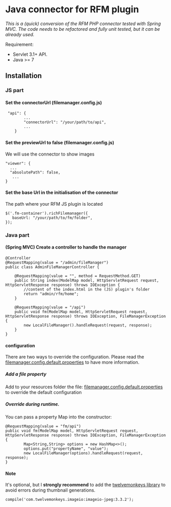 # Java connector for RFM plugin

*This is a (quick) conversion of the RFM PHP connector tested with Spring MVC. The code needs to be refactored and fully unit tested, but it can be already used.*

Requirement:

* Servlet 3.1+ API.
* Java >= 7

## Installation

### JS part

#### Set the connectorUrl (filemanager.config.js)

```
 "api": {
        ...
        "connectorUrl": "/your/path/to/api",
        ...
    }
```

#### Set the previewUrl to false (filemanager.config.js)

We will use the connector to show images

```
"viewer": {
  ...
  "absolutePath": false,
   ...
}
```

#### Set the base Url in the initialisation of the connector

The path where your RFM JS plugin is located

```
$('.fm-container').richFilemanager({
   baseUrl: "/your/path/to/fm/folder",
});
```

### Java part

#### (Spring MVC) Create a controller to handle the manager

```
@Controller
@RequestMapping(value = "/admin/fileManager")
public class AdminFileManagerController {

    @RequestMapping(value = "", method = RequestMethod.GET)
    public String index(ModelMap model, HttpServletRequest request, HttpServletResponse response) throws IOException {
        //content of the index.html in the (JS) plugin's folder
        return "admin/rfm/home";
    }

    @RequestMapping(value = "/api")
    public void fm(ModelMap model, HttpServletRequest request, HttpServletResponse response) throws IOException, FileManagerException {
        new LocalFileManager().handleRequest(request, response);
    }
}
```

#### configuration

There are two ways to override the configuration. Please read the [filemanager.config.default.properties](https://github.com/fabriceci/RichFilemanager-JAVA/blob/master/src/main/resources/filemanager.config.default.properties) to have more information.

##### Add a file property

Add to your resources folder the file: [filemanager.config.default.properties](https://github.com/fabriceci/RichFilemanager-JAVA/blob/master/src/main/resources/filemanager.config.default.properties) to override the default configuration

##### Override during runtime.

You can pass a property Map into the constructor:

```
@RequestMapping(value = "fm/api")
public void fm(ModelMap model, HttpServletRequest request, HttpServletResponse response) throws IOException, FileManagerException {
        Map<String,String> options = new HashMap<>();
        options.put("propertyName", "value");
        new LocalFileManager(options).handleRequest(request, response);
}
```

#### Note

It's optional, but I **strongly recommend** to add the [twelvemonkeys library](https://github.com/haraldk/TwelveMonkeys) to avoid errors during thumbnail generations.

`compile('com.twelvemonkeys.imageio:imageio-jpeg:3.3.2');`

